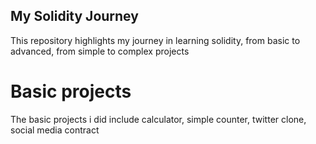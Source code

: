 ## My Solidity Journey

This repository highlights my journey in learning solidity, from basic to advanced, from simple to complex projects

# Basic projects 
The basic projects i did include calculator, simple counter, twitter clone, social media contract